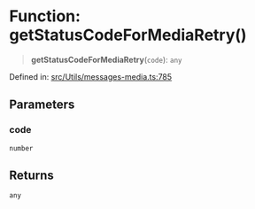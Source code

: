 # Function: getStatusCodeForMediaRetry()

> **getStatusCodeForMediaRetry**(`code`): `any`

Defined in: [src/Utils/messages-media.ts:785](https://github.com/Fokusdotid/bail/blob/82f46c566476ac566bfd781dede14412fcdfb787/src/Utils/messages-media.ts#L785)

## Parameters

### code

`number`

## Returns

`any`
